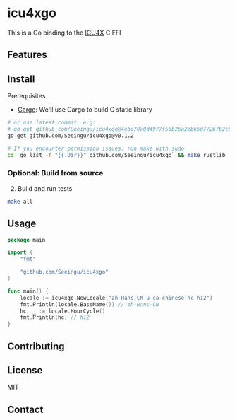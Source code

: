 # icu4xgo

This is a Go binding to the [ICU4X](https://github.com/unicode-org/icu4x) C FFI

## Features

## Install

Prerequisites

- [Cargo](https://doc.rust-lang.org/cargo/getting-started/installation.html): We'll use Cargo to build C static library

```bash
# or use latest commit, e.g:
# go get github.com/Seeingu/icu4xgo@4ebc70a0d4977f56b26a2eb65d77267b2c57e8c4
go get github.com/Seeingu/icu4xgo@v0.1.2

# If you encounter permission issues, run make with sudo
cd `go list -f "{{.Dir}}" github.com/Seeingu/icu4xgo` && make rustlib
```

### Optional: Build from source

2. Build and run tests

```sh
make all
```

## Usage

```go
package main

import (
	"fmt"

	"github.com/Seeingu/icu4xgo"
)

func main() {
	locale := icu4xgo.NewLocale("zh-Hans-CN-u-ca-chinese-hc-h12")
	fmt.Println(locale.BaseName()) // zh-Hans-CN
	hc, _ := locale.HourCycle()
	fmt.Println(hc) // h12
}
```

## Contributing

## License

MIT

## Contact
